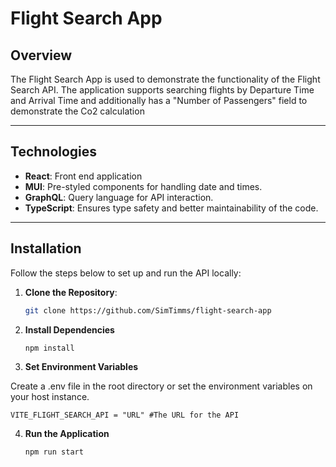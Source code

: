 # **Flight Search App**

## **Overview**

The Flight Search App is used to demonstrate the functionality of the Flight Search API. The application supports searching flights by Departure Time and Arrival Time and additionally has a "Number of Passengers" field to demonstrate the Co2 calculation

---

## **Technologies**

- **React**: Front end application
- **MUI**: Pre-styled components for handling date and times.
- **GraphQL**: Query language for API interaction.
- **TypeScript**: Ensures type safety and better maintainability of the code.

---

## **Installation**

Follow the steps below to set up and run the API locally:

1. **Clone the Repository**:

   ```bash
   git clone https://github.com/SimTimms/flight-search-app
   ```

2. **Install Dependencies**

   ```bash
   npm install
   ```

3. **Set Environment Variables**

Create a .env file in the root directory or set the environment variables on your host instance.

```
VITE_FLIGHT_SEARCH_API = "URL" #The URL for the API
```

4. **Run the Application**
   ```bash
   npm run start
   ```

